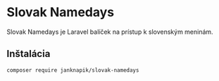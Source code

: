 # Slovak Namedays

Slovak Namedays je Laravel balíček na prístup k slovenským meninám.

## Inštalácia

```bash
composer require janknapik/slovak-namedays
